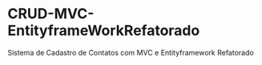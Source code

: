 # CRUD-MVC-EntityframeWorkRefatorado
Sistema de Cadastro de Contatos com MVC e Entityframework Refatorado
